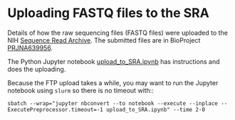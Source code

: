 # Uploading FASTQ files to the SRA

Details of how the raw sequencing files (FASTQ files) were uploaded to the NIH [Sequence Read Archive](https://www.ncbi.nlm.nih.gov/sra).
The submitted files are in BioProject [PRJNA639956](https://www.ncbi.nlm.nih.gov/bioproject/PRJNA639956).

The Python Jupyter notebook [upload_to_SRA.ipynb](upload_to_SRA.ipynb) has instructions and does the uploading.

Because the FTP upload takes a while, you may want to run the Jupyter notebook using `slurm` so there is no timeout with::

    sbatch --wrap="jupyter nbconvert --to notebook --execute --inplace --ExecutePreprocessor.timeout=-1 upload_to_SRA.ipynb" --time 2-0
